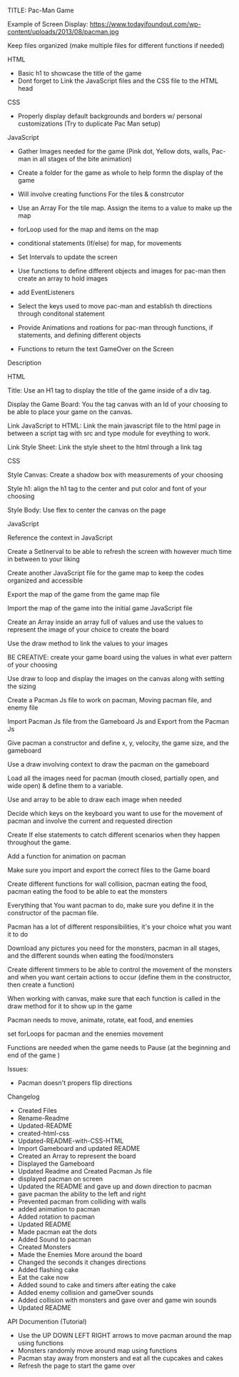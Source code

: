  TITLE: Pac-Man Game
 
 
 Example of Screen Display: https://www.todayifoundout.com/wp-content/uploads/2013/08/pacman.jpg


Keep files organized (make multiple files for different functions if needed)



HTML 

-	Basic  h1 to showcase the title of the game
- Dont forget to Link the JavaScript files and the CSS file to the HTML head




CSS

-	Properly display default backgrounds and borders w/ personal customizations (Try to duplicate Pac Man setup)






JavaScript

- Gather Images needed for the game (Pink dot, Yellow dots, walls, Pac-man in all stages of the bite animation)

- Create a folder for the game as whole to help formn the display of the game

- Will involve creating functions For the  tiles & constrcutor

- Use an Array For the tile map. Assign the items to a value to make up the map 

-  forLoop used for the map and items on the map

- conditional statements (If/else) for map, for movements

- Set Intervals to update the screen

- Use functions to define different objects and images for pac-man then create an array to hold images

- add EventListeners

- Select the keys used to move pac-man and establish th directions through conditonal statement


- Provide Animations and roations for pac-man through functions, if statements, and defining different objects 

- Functions to return the text GameOver on the Screen 

Description

HTML

Title: Use an H1 tag to display the title of the game inside of a div tag.

Display the Game Board: You the tag canvas with an Id of your choosing to be able to place your game on the canvas.

Link JavaScript to HTML: Link the main javascript file to the html page in between a script tag with src and type module for eveything to work.

Link Style Sheet: Link the style sheet to the html through a link tag


CSS

Style Canvas: Create a shadow box with measurements of your choosing

Style h1: align the h1 tag to the center and put color and font of your choosing

Style Body: Use flex to center the canvas on the page


JavaScript

Reference the context in JavaScript

Create a SetInerval to be able to refresh the screen with however much time in between to your liking

Create another JavaScript file for the game map to keep the codes organized and accessible

Export the map of the game from the game map file 

Import the map of the game into the initial game JavaScript file

Create an Array inside an array full of values and use the values to represent the image of your choice to create the board

Use the draw method to link the values to your images

BE CREATIVE: create your game board using the values in what ever pattern of your choosing

Use draw to loop and display the images on the canvas along with setting the sizing

Create a  Pacman Js file to work on pacman, Moving pacman file, and enemy file

Import Pacman Js file from the Gameboard Js and Export from the Pacman Js

Give pacman a constructor and define x, y, velocity, the game size, and the gameboard

Use a draw involving context to draw the pacman on the gameboard

Load all the images need for pacman (mouth closed, partially open, and wide open) & define them to a variable.

Use and array to be able to draw each image when needed

Decide which keys on the keyboard you want to use for the movement of pacman and involve the current and requested direction

Create If else statements to catch different scenarios when they happen throughout the game. 

Add a function for animation on pacman

Make sure you import and export the correct files to the Game board

Create different functions for wall collision, pacman eating the food, pacman eating the food to be able to eat the monsters

Everything that You want pacman to do, make sure you define it in the constructor of the pacman file.

Pacman has a lot of different responsibilities, it's your choice what you want it to do

Download any pictures you need for the monsters, pacman in all stages, and the different sounds when eating the food/monsters

Create different timmers to be able to control the movement of the monsters and when you want certain actions to occur (define them in the constructor, then create a function)


When working with canvas, make sure that each function is called in the draw method for it to show up in the game

Pacman needs to move, animate, rotate, eat food, and enemies

set forLoops for pacman and the enemies movement

Functions are needed when the game needs to Pause (at the beginning and end of the game )

Issues:

- Pacman doesn't propers flip directions 


Changelog

- Created Files
- Rename-Readme
- Updated-README
- created-html-css
- Updated-README-with-CSS-HTML
- Import Gameboard and updated README
- Created an Array to represent the board
- Displayed the Gameboard
- Updated Readme and Created Pacman Js file
- displayed pacman on screen
- Updated the README and gave up and down direction to pacman
- gave pacman the ability to the left and right
- Prevented pacman from colliding with walls
- added animation to pacman
- Added rotation to pacman
- Updated README
- Made pacman eat the dots
- Added Sound to pacman
- Created Monsters
- Made the Enemies More around the board
- Changed the seconds it changes directions
- Added flashing cake
- Eat the cake now
- Added sound to cake and timers after eating the cake
- Added enemy collision and gameOver sounds
- Added collision with monsters and gave over and game win sounds
- Updated README


API Documention (Tutorial)
- Use the UP DOWN LEFT RIGHT arrows to move pacman around the map using functions
- Monsters randomly move around map using functions
- Pacman stay away from monsters and eat all the cupcakes and cakes
- Refresh the page to start the game over